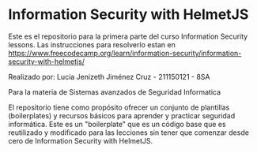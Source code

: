 # Information Security with HelmetJS

Este es el repositorio para la primera parte del curso Information Security lessons. Las instrucciones para resolverlo estan en https://www.freecodecamp.org/learn/information-security/information-security-with-helmetjs/

Realizado por: Lucia Jenizeth Jiménez Cruz - 211150121 - 8SA

Para la materia de Sistemas avanzados de Seguridad Informatica

El repositorio tiene como propósito ofrecer un conjunto de plantillas (boilerplates) y recursos básicos para aprender y practicar seguridad informática. Este es un "boilerplate" que es un código base que es reutilizado y modificado para las lecciones sin tener que comenzar desde cero de Information Security with HelmetJS.
